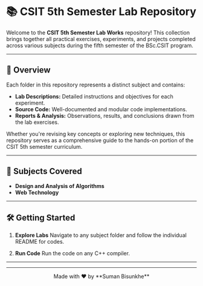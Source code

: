 # 📚 CSIT 5th Semester Lab Repository

Welcome to the **CSIT 5th Semester Lab Works** repository! This collection brings together all practical exercises, experiments, and projects completed across various subjects during the fifth semester of the BSc.CSIT program.

---

## 🚀 Overview
Each folder in this repository represents a distinct subject and contains:

- **Lab Descriptions:** Detailed instructions and objectives for each experiment.
- **Source Code:** Well-documented and modular code implementations.
- **Reports & Analysis:** Observations, results, and conclusions drawn from the lab exercises.


Whether you're revising key concepts or exploring new techniques, this repository serves as a comprehensive guide to the hands-on portion of the CSIT 5th semester curriculum.

---

## 🎯 Subjects Covered
- **Design and Analysis of Algorithms**
- **Web Technology**




---



## 🛠️ Getting Started


1. **Explore Labs**
   Navigate to any subject folder and follow the individual README for codes.

2. **Run Code**
   Run the code on any C++ compiler.


---


---

<p align="center">Made with ❤️ by **Suman Bisunkhe**</p>

